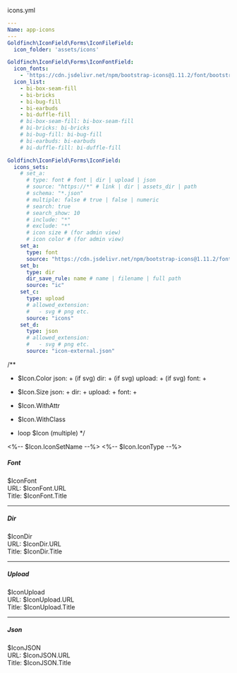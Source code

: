 icons.yml
```yml
---
Name: app-icons
---
Goldfinch\IconField\Forms\IconFileField:
  icon_folder: 'assets/icons'

Goldfinch\IconField\Forms\IconFontField:
  icon_fonts:
    - 'https://cdn.jsdelivr.net/npm/bootstrap-icons@1.11.2/font/bootstrap-icons.min.css'
  icon_list:
    - bi-box-seam-fill
    - bi-bricks
    - bi-bug-fill
    - bi-earbuds
    - bi-duffle-fill
    # bi-box-seam-fill: bi-box-seam-fill
    # bi-bricks: bi-bricks
    # bi-bug-fill: bi-bug-fill
    # bi-earbuds: bi-earbuds
    # bi-duffle-fill: bi-duffle-fill
```



```yml
Goldfinch\IconField\Forms\IconField:
  icons_sets:
    # set_a:
      # type: font # font | dir | upload | json
      # source: "https://*" # link | dir | assets_dir | path
      # schema: "*.json"
      # multiple: false # true | false | numeric
      # search: true
      # search_show: 10
      # include: "*"
      # exclude: "*"
      # icon size # (for admin view)
      # icon color # (for admin view)
    set_a:
      type: font
      source: "https://cdn.jsdelivr.net/npm/bootstrap-icons@1.11.2/font/bootstrap-icons.min.css"
    set_b:
      type: dir
      dir_save_rule: name # name | filename | full path
      source: "ic"
    set_c:
      type: upload
      # allowed_extension:
      #   - svg # png etc.
      source: "icons"
    set_d:
      type: json
      # allowed_extension:
      #   - svg # png etc.
      source: "icon-external.json"
```


/**

- $Icon.Color
json: + (if svg)
dir: + (if svg)
upload: + (if svg)
font: +

- $Icon.Size
json: +
dir: +
upload: +
font: +

- $Icon.WithAttr
- $Icon.WithClass

- loop $Icon (multiple)
*/

<%-- $Icon.IconSetName --%>
<%-- $Icon.IconType --%>

<h5>Font</h5>
<div>$IconFont</div>
<div>URL: $IconFont.URL</div>
<div>Title: $IconFont.Title</div>

<hr>

<h5>Dir</h5>
<div>$IconDir</div>
<div>URL: $IconDir.URL</div>
<div>Title: $IconDir.Title</div>

<hr>

<h5>Upload</h5>
<div>$IconUpload</div>
<div>URL: $IconUpload.URL</div>
<div>Title: $IconUpload.Title</div>

<hr>

<h5>Json</h5>
<div>$IconJSON</div>
<div>URL: $IconJSON.URL</div>
<div>Title: $IconJSON.Title</div>
